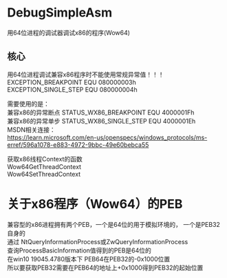 # DebugSimpleAsm
用64位进程的调试器调试x86的程序(Wow64)</br>
## 核心
用64位进程调试兼容x86程序时不能使用常规异常值！！！
EXCEPTION_BREAKPOINT EQU 080000003h</br>
EXCEPTION_SINGLE_STEP EQU 080000004h</br>

需要使用的是：</br>
兼容x86的异常断点 STATUS_WX86_BREAKPOINT EQU 4000001Fh</br>
兼容x86的异常单步 STATUS_WX86_SINGLE_STEP EQU 4000001Eh</br>
MSDN相关连接：</br>
https://learn.microsoft.com/en-us/openspecs/windows_protocols/ms-erref/596a1078-e883-4972-9bbc-49e60bebca55

获取x86线程Context的函数</br>
Wow64GetThreadContext</br>
Wow64SetThreadContext</br>

# 关于x86程序（Wow64）的PEB
兼容型的x86进程拥有两个PEB，一个是64位的用于模拟环境的， 一个是PEB32自身的</br>
通过 NtQueryInformationProcess或ZwQueryInformationProcess</br>
查询ProcessBasicInformation值得到的PEB是64位的</br>
在win10 19045.4780版本下 PEB64在PEB32的-0x1000位置</br>
所以要获取PEB32需要在PEB64的地址上+0x1000得到PEB32的起始位置</br>
